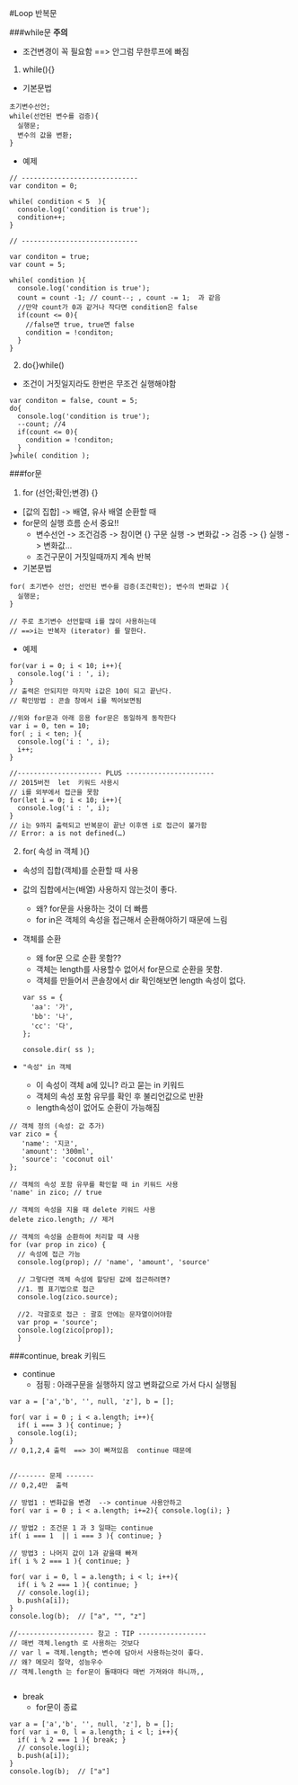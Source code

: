 #Loop 반복문

###while문
**주의**
- 조건변경이 꼭 필요함  ==> 안그럼 무한루프에 빠짐

1. while(){}
  - 기본문법
  ```
  초기변수선언;
  while(선언된 변수를 검증){
    실행문; 
    변수의 값을 변환;
  }
  ```
  - 예제
  ```
  // -----------------------------
  var conditon = 0;

  while( condition < 5  ){
    console.log('condition is true');
    condition++;
  }

  // -----------------------------

  var conditon = true;
  var count = 5;

  while( condition ){
    console.log('condition is true');
    count = count -1; // count--; , count -= 1;  과 같음
    //만약 count가 0과 같거나 작다면 condition은 false
    if(count <= 0){
      //false면 true, true면 false
      condition = !conditon;
    }
  }
  ```

2. do{}while()
  - 조건이 거짓일지라도 한번은 무조건 실행해야함
  ```
  var conditon = false, count = 5;
  do{
    console.log('condition is true');
    --count; //4
    if(count <= 0){
      condition = !conditon;
    }
  }while( condition );
  ```


###for문
1. for (선언;확인;변경) {} 
  - [값의 집합] -> 배열, 유사 배열 순환할 때
  - for문의 실행 흐름 순서 중요!!
    + 변수선언 -> 조건검증 -> 참이면 {} 구문 실행 -> 변화값 -> 검증 -> {} 실행 -> 변화값...
    + 조건구문이 거짓일때까지 계속 반복
  - 기본문법
  ```
  for( 초기변수 선언; 선언된 변수를 검증(조건확인); 변수의 변화값 ){
    실행문; 
  }

  // 주로 초기변수 선언할때 i를 많이 사용하는데 
  // ==>i는 반복자 (iterator) 를 말한다.
  ```

  - 예제
  ```
  for(var i = 0; i < 10; i++){
    console.log('i : ', i);
  }
  // 출력은 안되지만 마지막 i값은 10이 되고 끝난다.
  // 확인방법 : 콘솔 창에서 i를 찍어보면됨

  //위와 for문과 아래 응용 for문은 동일하게 동작한다
  var i = 0, ten = 10;
  for( ; i < ten; ){
    console.log('i : ', i);
    i++;
  }

  //--------------------- PLUS ----------------------
  // 2015버전  let  키워드 사용시
  // i를 외부에서 접근을 못함
  for(let i = 0; i < 10; i++){
    console.log('i : ', i);
  }
  // i는 9까지 출력되고 반복문이 끝난 이후엔 i로 접근이 불가함  
  // Error: a is not defined(…)
  ```

2. for( 속성 in 객체 ){}
  - 속성의 집합(객체)를 순환할 때 사용
  - 값의 집합에서는(배열) 사용하지 않는것이 좋다.
    + 왜? for문을 사용하는 것이 더 빠름 
    + for in은 객체의 속성을 접근해서 순환해야하기 때문에 느림
  - 객체를 순환
    + 왜 for문 으로 순환 못함?? 
    + 객체는 length를 사용할수 없어서 for문으로 순환을 못함.
    + 객체를 만들어서 콘솔창에서 dir 확인해보면 length 속성이 없다.
    ```
    var ss = {
      'aa': '가',
      'bb': '나',
      'cc': '다',
    };

    console.dir( ss );
    ```

  - ` "속성" in 객체 ` 
    + 이 속성이 객체 a에 있니? 라고 묻는 in 키워드
    + 객체의 속성 포함 유무를 확인 후 불리언값으로 반환
    + length속성이 없어도 순환이 가능해짐
  ```
  // 객체 정의 (속성: 값 추가)
  var zico = {
     'name': '지코',
     'amount': '300ml',
     'source': 'coconut oil'
  };

  // 객체의 속성 포함 유무를 확인할 때 in 키워드 사용
  'name' in zico; // true

  // 객체의 속성을 지울 때 delete 키워드 사용
  delete zico.length; // 제거

  // 객체의 속성을 순환하여 처리할 때 사용
  for (var prop in zico) {
    // 속성에 접근 가능
    console.log(prop); // 'name', 'amount', 'source'

    // 그렇다면 객체 속성에 할당된 값에 접근하려면?
    //1. 쩜 표기법으로 접근
    console.log(zico.source);

    //2. 각괄호로 접근 : 괄호 안에는 문자열이어야함
    var prop = 'source';
    console.log(zico[prop]);
    }

  ```


###continue, break 키워드
  - continue
    + 점핑 : 아래구문을 실행하지 않고 변화값으로 가서 다시 실행됨 
  ```
  var a = ['a','b', '', null, 'z'], b = [];

  for( var i = 0 ; i < a.length; i++){
    if( i === 3 ){ continue; }
    console.log(i);
  }
  // 0,1,2,4 출력  ==> 3이 빠져있음  continue 때문에


  //------- 문제 -------
  // 0,2,4만  출력

  // 방법1 : 변화값을 변경  --> continue 사용안하고
  for( var i = 0 ; i < a.length; i+=2){ console.log(i); }
  
  // 방법2 : 조건문 1 과 3 일때는 continue
  if( i === 1  || i === 3 ){ continue; }
 
  // 방법3 : 나머지 값이 1과 같을때 빠져
  if( i % 2 === 1 ){ continue; }

  for( var i = 0, l = a.length; i < l; i++){
    if( i % 2 === 1 ){ continue; }
    // console.log(i);
    b.push(a[i]);
  }
  console.log(b);  // ["a", "", "z"]

  //------------------- 참고 : TIP -----------------
  // 매번 객체.length 로 사용하는 것보다
  // var l = 객체.length; 변수에 담아서 사용하는것이 좋다.
  // 왜? 메모리 절약, 성능우수 
  // 객체.length 는 for문이 돌때마다 매번 가져와야 하니까,,


  ```

  - break
    + for문이 종료
  ```
  var a = ['a','b', '', null, 'z'], b = [];
  for( var i = 0, l = a.length; i < l; i++){
    if( i % 2 === 1 ){ break; }
    // console.log(i);
    b.push(a[i]);
  }
  console.log(b);  // ["a"]
  ```


